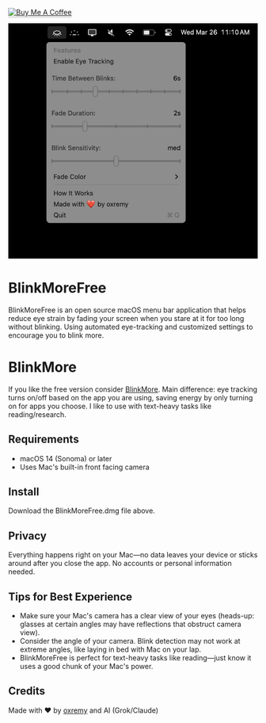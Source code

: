 <a href="https://www.buymeacoffee.com/oxremy" target="_blank"><img src="https://www.buymeacoffee.com/assets/img/custom_images/orange_img.png" alt="Buy Me A Coffee" style="height: 41px !important;width: 174px !important;box-shadow: 0px 3px 2px 0px rgba(190, 190, 190, 0.5) !important;-webkit-box-shadow: 0px 3px 2px 0px rgba(190, 190, 190, 0.5) !important;" ></a>

![BlinkMoreFree Screenshot](BlinkMoreFreeScreenCap.png "BlinkMoreFree")

# BlinkMoreFree

BlinkMoreFree is an open source macOS menu bar application that helps reduce eye strain by fading your screen when you stare at it for too long without blinking. Using automated eye-tracking and customized settings to encourage you to blink more.

# BlinkMore
If you like the free version consider [BlinkMore](http://oxremy.github.io/BuyBlinkMore/). Main difference: eye tracking turns on/off based on the app you are using, saving energy by only turning on for apps you choose. I like to use with text-heavy tasks like reading/research. 

## Requirements

- macOS 14 (Sonoma) or later 
- Uses Mac's built-in front facing camera 

## Install
Download the BlinkMoreFree.dmg file above. 

## Privacy

Everything happens right on your Mac—no data leaves your device or sticks around after you close the app. No accounts or personal information needed.

## Tips for Best Experience 

- Make sure your Mac's camera has a clear view of your eyes (heads-up: glasses at certain angles may have reflections that obstruct camera view).
- Consider the angle of your camera. Blink detection may not work at extreme angles, like laying in bed with Mac on your lap.
- BlinkMoreFree is perfect for text-heavy tasks like reading––just know it uses a good chunk of your Mac's power.

## Credits

Made with ❤️ by [oxremy](https://github.com/oxremy) and AI (Grok/Claude)
